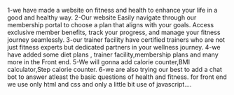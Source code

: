 1-we have made a website on fitness and health to enhance your life in a good and healthy way.
2-Our website Easily navigate through our membership portal to choose a plan that aligns with your goals. Access exclusive member benefits, track your progress, and manage your fitness journey seamlessly.
3-our trainer facility have certified trainers who are not just fitness experts but dedicated partners in your wellness journey.
4-we have added some diet plans , trainer facility,membership plans and many more in the Front end.
5-We will gonna add calorie counter,BMI calculator,Step calorie counter.
6-we are also trying our best to add a chat bot to answer atleast the basic questions of health and fitness.
for front end we use only html and css and only a little bit use of javascript....
